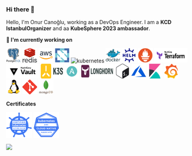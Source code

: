 ### Hi there 👋

Hello, I'm Onur Canoğlu, working as a DevOps Engineer. I am a **KCD IstanbulOrganizer** and aa **KubeSphere 2023 ambassador**.

**🔭 I'm currently working on**
<p align="left">
<img src="https://raw.githubusercontent.com/teamedwardforever/Readme-Generator/71f25dd8b98329b168142a6b782a107b75eab178/svg/Skills/Database/postgresql-original-wordmark.svg" alt="Postgresql" width="40" height="40"/>
<img src="https://raw.githubusercontent.com/teamedwardforever/Readme-Generator/71f25dd8b98329b168142a6b782a107b75eab178/svg/Skills/Database/redis-original-wordmark.svg" alt="Redis" width="40" height="40"/>
<img src="https://github.com/github/explore/raw/main/topics/aws/aws.png" alt="aws" width="40" height="40"/> <img src="images/cncf-icon-color.png" alt="cncf" width="40" height="40"/>
<img src="https://www.vectorlogo.zone/logos/kubernetes/kubernetes-icon.svg" alt="kubernetes" width="40" height="40"/> 
<img src="https://raw.githubusercontent.com/teamedwardforever/Readme-Generator/71f25dd8b98329b168142a6b782a107b75eab178/svg/Skills/Devops/docker-original-wordmark.svg" alt="Docker" width="40" height="40"/>
<img src="images/helm-icon-color.png" alt="helm" width="40" height="40"/>
<img src="images/prometheus-icon.svg" alt="prometheus" width="40" height="40"/> 
<img src="images/terraform-logo.svg" alt="terraform" width="90" height="40"/>
<img src="images/vault-logo.svg" alt="vault" width="90" height="40"/>
<img src="images/k3s-logo.svg" alt="k3s" width="60" height="40"/> 
<img src="images/ansible.svg" alt="ansible" width="40" height="40"/> 
<img alt="longhorn" height="40" width="90" src="images/longhorn-logo.svg"> 
<img src="https://raw.githubusercontent.com/teamedwardforever/Readme-Generator/71f25dd8b98329b168142a6b782a107b75eab178/svg/Skills/Devops/gnu_bash-icon.svg" alt="Gnu Bash" width="40" height="40"/>
<img src="https://raw.githubusercontent.com/teamedwardforever/Readme-Generator/71f25dd8b98329b168142a6b782a107b75eab178/svg/Skills/Devops/microsoft_azure-icon.svg" alt="Microsoft Azure" width="40" height="40"/>
<img src="https://raw.githubusercontent.com/teamedwardforever/Readme-Generator/71f25dd8b98329b168142a6b782a107b75eab178/svg/Skills/Visualization/elasticco_kibana-icon.svg" alt="Kibana" width="40" height="40"/>
<img src="https://raw.githubusercontent.com/teamedwardforever/Readme-Generator/71f25dd8b98329b168142a6b782a107b75eab178/svg/Skills/Visualization/grafana-icon.svg" alt="Grafana" width="40" height="40"/>
<img src="https://raw.githubusercontent.com/teamedwardforever/Readme-Generator/71f25dd8b98329b168142a6b782a107b75eab178/svg/Skills/Other/linux-original.svg" alt="Linux" width="40" height="40"/>
<img src="https://raw.githubusercontent.com/teamedwardforever/Readme-Generator/71f25dd8b98329b168142a6b782a107b75eab178/svg/Skills/Other/git-scm-icon.svg" alt="Git" width="40" height="40"/>
<img src="https://raw.githubusercontent.com/teamedwardforever/Readme-Generator/71f25dd8b98329b168142a6b782a107b75eab178/svg/Skills/Database/mongodb-original-wordmark.svg" alt="Mongodb" width="40" height="40"/>
</p>


**Certificates**
<p align="left">
 <img src="images/cka.png" alt="cka" width="70" height="70"/> 
 <img src="images/KCNA-Logo.png" alt="cka" width="70" height="70"/>                                                                                                                                                                                    </p>
                                                                                                                                                                                                                                                                                     
<img src="https://user-images.githubusercontent.com/73097560/115834477-dbab4500-a447-11eb-908a-139a6edaec5c.gif"><h3 align="center"></h3>
<div align="center">
<a href="https://github.com/canogluonur">
</div>
